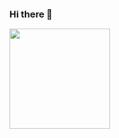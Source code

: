 ### Hi there 👋

<img height="180em" src="[https://github-readme-stats.vercel.app/api?username=Gapur&show_icons=true&hide_border=true&&count_private=true&include_all_commits=true](https://github-readme-stats.vercel.app/api?username=Gapur&show_icons=true&hide_border=true&&count_private=true&include_all_commits=true)" />

<!--
**LiamVoooid/LiamVoooid** is a ✨ _special_ ✨ repository because its `README.md` (this file) appears on your GitHub profile.

Here are some ideas to get you started:

- 🔭 I’m currently working on ...
- 🌱 I’m currently learning ...
- 👯 I’m looking to collaborate on ...
- 🤔 I’m looking for help with ...
- 💬 Ask me about ...
- 📫 How to reach me: ...
- 😄 Pronouns: ...
- ⚡ Fun fact: ...
-->
